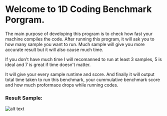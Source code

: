# Welcome to 1D Coding Benchmark Porgram.
The main purpose of developing this program is to check how fast your machine compiles the code.
After running this program, it will ask you to how many sample you want to run. Much sample will give you more accurate result but it will also cause much time.

If you don't have much time I will recomanned to run at least 3 samples, 5 is ideal and 7 is great if time doesn't matter.

It will give your every sample runtime and score. And finally it will output total time taken to run this benchmark, your cummulative benchmark score and how much proformace drops while running codes.

### Result Sample:
![alt text](http://drive.google.com/file/d/15kikS-TRGzHRl0MCWBiLkXxVfcXzbhmT/view?usp=sharing/to/Benchmark.png)
